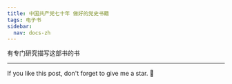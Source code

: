 ```yaml
---
title: 中国共产党七十年 做好的党史书籍
tags: 电子书
sidebar:
  nav: docs-zh
---
```


有专门研究描写这部书的书


<!--more-->

---

If you like this post, don't forget to give me a star. :star2:
